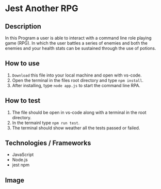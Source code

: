 # Jest Another RPG

## Description
 In this Program a user is able to interact with a command line role playing game (RPG). In which the user battles a series of enemies and both the enemies and your health stats can be sustained through the use of potions.

## How to use
1. ``Download`` this file into your local machine and open with vs-code.
2. Open the terminal in the files root directory and type ``npm install``.
3. After installing, type ``node app.js`` to start the command line RPA.

## How to test
1. The file should be open in vs-code along with a terminal in the root directory.
2. In the termainl type ``npm run test``.
3. The terminal should show weather all the tests passed or failed.

## Technologies / Frameworks
* JavaScript
* Node.js
* jest npm

## Image